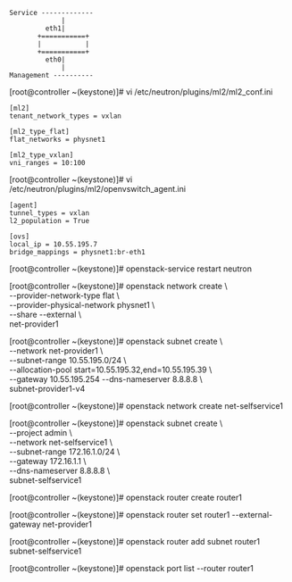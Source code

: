 ```
Service -------------
             |
         eth1|
       +===========+
       |           |
       +===========+
         eth0|
             |
Management ----------
```

[root@controller ~(keystone)]# vi /etc/neutron/plugins/ml2/ml2_conf.ini
```
[ml2]
tenant_network_types = vxlan

[ml2_type_flat]
flat_networks = physnet1

[ml2_type_vxlan]
vni_ranges = 10:100
```

[root@controller ~(keystone)]# vi /etc/neutron/plugins/ml2/openvswitch_agent.ini
```
[agent]
tunnel_types = vxlan
l2_population = True

[ovs]
local_ip = 10.55.195.7
bridge_mappings = physnet1:br-eth1
```

[root@controller ~(keystone)]# openstack-service restart neutron

[root@controller ~(keystone)]# openstack network create \\ \
--provider-network-type flat \\ \
--provider-physical-network physnet1 \\ \
--share --external \\ \
net-provider1

[root@controller ~(keystone)]# openstack subnet create \\ \
--network net-provider1 \\ \
--subnet-range 10.55.195.0/24 \\ \
--allocation-pool start=10.55.195.32,end=10.55.195.39 \\ \
--gateway 10.55.195.254 --dns-nameserver 8.8.8.8 \\ \
subnet-provider1-v4

[root@controller ~(keystone)]#  openstack network create net-selfservice1

[root@controller ~(keystone)]#  openstack subnet create \\ \
--project admin \\ \
--network net-selfservice1 \\ \
--subnet-range 172.16.1.0/24 \\ \
--gateway 172.16.1.1 \\ \
--dns-nameserver 8.8.8.8 \\ \
subnet-selfservice1 

[root@controller ~(keystone)]# openstack router create router1

[root@controller ~(keystone)]# openstack router set router1 --external-gateway net-provider1

[root@controller ~(keystone)]# openstack router add subnet router1 subnet-selfservice1

[root@controller ~(keystone)]# openstack port list --router router1
